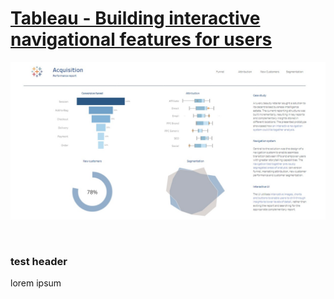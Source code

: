 <h1><a href="https://public.tableau.com/app/profile/martinmallon.dataviz/viz/NavigationSystemforMarketingAnalytics/Home" target="_blank" rel="noopener noreferrer">Tableau - Building interactive navigational features for users</a></h1>

![This is an image](/Tableau_Building_interactive_navigational_features_for_users/Assets/thumbnail.jpeg)

<br>

<h3>test header</h3>
<p>lorem ipsum</p>
